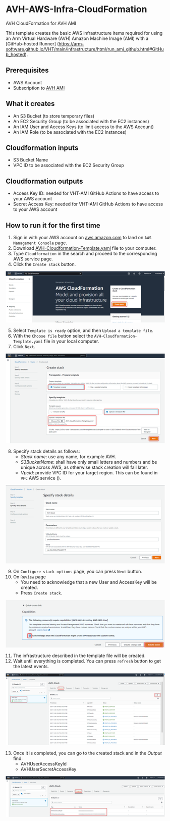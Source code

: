 # AVH-AWS-Infra-CloudFormation
AVH CloudFormation for AVH AMI

This template creates the basic AWS infrastructure items required for using an Arm Virtual Hardware (AVH) Amazon Machine Image (AMI) with a [GitHub-hosted Runner] (https://arm-software.github.io/VHT/main/infrastructure/html/run_ami_github.html#GitHub_hosted).

## Prerequisites
* AWS Account
* Subscription to [AVH AMI](https://arm-software.github.io/VHT/main/infrastructure/html/index.html#AWS)

## What it creates
* An S3 Bucket (to store temporary files)
* An EC2 Security Group (to be associated with the EC2 instances)
* An IAM User and Access Keys (to limit access to the AWS Account)
* An IAM Role (to be associated with the EC2 Instances)

## Cloudformation inputs
* S3 Bucket Name
* VPC ID to be associated with the EC2 Security Group

## Cloudformation outputs
* Access Key ID: needed for VHT-AMI GitHub Actions to have access to your AWS account
* Secret Access Key: needed for VHT-AMI GitHub Actions to have access to your AWS account

## How to run it for the first time
1. Sign in with your AWS account on [aws.amazon.com](https://aws.amazon.com/) to land on `AWS Management Console` page.
2. Download [AVH-Cloudformation-Template.yaml](./AVH-Cloudformation-Template.yaml) file to your computer.
3. Type `Cloudformation` in the search and proceed to the corresponding AWS service page.
4. Click the `Create stack` button.

![](.images/avh_cloudformation_main.png)

5. Select `Template is ready` option, and then `Upload a template file`.
6. With the `Choose file` button select the `AVH-Cloudformation-Template.yaml` file in your local computer.
7. Click `Next`.

![](.images/avh_cloudformation_create_stack.png)

8. Specify stack details as follows:
    - _Stack name_: use any name, for example AVH.
    - _S3BucketName_: shall have only small letters and numbers and be unique across AWS, as otherwise stack creation will fail later.
    - _Vpcid_: provide VPC ID for your target region. This can be found in `VPC` AWS service ().

![](.images/avh_cloudformation_stack_details.png)

9. On `Configure stack options` page, you can press `Next` button.
10. On `Review` page
    - You need to acknowledge that a new User and AccessKey will be created.
    - Press `Create stack`.

![](.images/avh_cloudformation_ack.png)

11. The infrastructure described in the template file will be created.
12. Wait until everything is completed. You can press `refresh` button to get the latest events.

![](.images/avh_cloudformation_stack_completed.png)

13. Once it is completed, you can go to the created stack and in the _Output_ find:
    - AVHUserAccessKeyId
    - AVHUserSecretAccessKey

![](.images/avh_cloudformation_output.png)